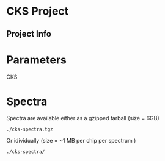 # CKS Project

## Project Info

##

# Parameters

CKS

# Spectra 

Spectra are available either as a gzipped tarball (size = 6GB)

```
./cks-spectra.tgz
```

Or idividually (size = ~1 MB per chip per spectrum )

```
./cks-spectra/
```


